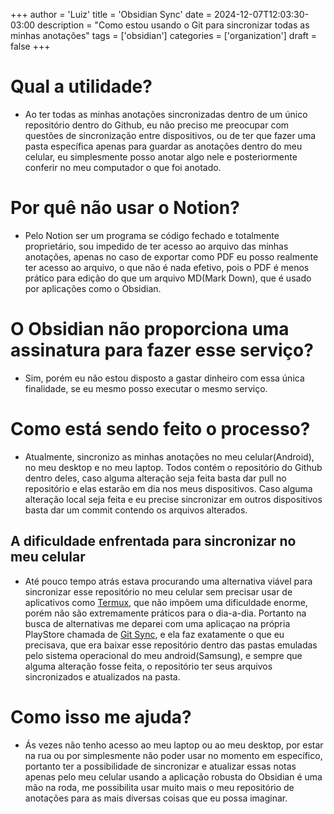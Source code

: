 +++
author = 'Luiz'
title = 'Obsidian Sync'
date = 2024-12-07T12:03:30-03:00
description = "Como estou usando o Git para sincronizar todas as minhas anotações"
tags = ['obsidian']
categories = ['organization']
draft = false 
+++

# Qual a utilidade?

- Ao ter todas as minhas anotações sincronizadas dentro de um único repositório dentro do Github, eu não preciso me preocupar com questões de sincronização entre dispositivos, ou de ter que fazer uma pasta específica apenas para guardar as anotações dentro do meu celular, eu simplesmente posso anotar algo nele e posteriormente conferir no meu computador o que foi anotado.

# Por quê não usar o Notion?

- Pelo Notion ser um programa se código fechado e totalmente proprietário, sou impedido de ter acesso ao arquivo das minhas anotações, apenas no caso de exportar como PDF eu posso realmente ter acesso ao arquivo, o que não é nada efetivo, pois o PDF é menos prático para edição do que um arquivo MD(Mark Down), que é usado por aplicações como o Obsidian.

# O Obsidian não proporciona uma assinatura para fazer esse serviço?

- Sim, porém eu não estou disposto a gastar dinheiro com essa única finalidade, se eu mesmo posso executar o mesmo serviço.

# Como está sendo feito o processo?

- Atualmente, sincronizo as minhas anotações no meu celular(Android), no meu desktop e no meu laptop. Todos contém o repositório do Github dentro deles, caso alguma alteração seja feita basta dar pull no repositório e elas estarão em dia nos meus dispositivos. Caso alguma alteração local seja feita e eu precise sincronizar em outros dispositivos basta dar um commit contendo os arquivos alterados.

## A dificuldade enfrentada para sincronizar no meu celular

- Até pouco tempo atrás estava procurando uma alternativa viável para sincronizar esse repositório no meu celular sem precisar usar de aplicativos como [Termux](https://termux.dev/en/), que não impõem uma dificuldade enorme, porém não são extremamente práticos para o dia-a-dia. Portanto na busca de alternativas me deparei com uma aplicaçao na própria PlayStore chamada de [Git Sync](https://play.google.com/store/apps/details?id=com.viscouspot.gitsync&hl=en&pli=1), e ela faz exatamente o que eu precisava, que era baixar esse repositório dentro das pastas emuladas pelo sistema operacional do meu android(Samsung), e sempre que alguma alteração fosse feita, o repositório ter seus arquivos sincronizados e atualizados na pasta.

# Como isso me ajuda?

- Ás vezes não tenho acesso ao meu laptop ou ao meu desktop, por estar na rua ou por simplesmente não poder usar no momento em específico, portanto ter a possibilidade de sincronizar e atualizar essas notas apenas pelo meu celular usando a aplicação robusta do Obsidian é uma mão na roda, me possibilita usar muito mais o meu repositório de anotações para as mais diversas coisas que eu possa imaginar.
